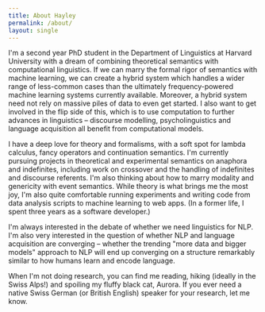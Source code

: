 ```yaml
---
title: About Hayley
permalink: /about/
layout: single
---
```


I'm a second year PhD student in the Department of Linguistics at Harvard University with a dream of combining theoretical semantics with computational linguistics. If we can marry the formal rigor of semantics with machine learning, we can create a hybrid system which handles a wider range of less-common cases than the ultimately frequency-powered machine learning systems currently available. Moreover, a hybrid system need not rely on massive piles of data to even get started. I also want to get involved in the flip side of this, which is to use computation to further advances in linguistics &ndash; discourse modelling, psycholinguistics and language acquisition all benefit from computational models.

I have a deep love for theory and formalisms, with a soft spot for lambda calculus, fancy operators and continuation semantics. I'm currently pursuing projects in theoretical and experimental semantics on anaphora and indefinites, including work on crossover and the handling of indefinites and discourse referents. I'm also thinking about how to marry modality and genericity with event semantics. 
While theory is what brings me the most joy, I'm also quite comfortable running experiments and writing code from data analysis scripts to machine learning to web apps. (In a former life, I spent three years as a software developer.)

I'm always interested in the debate of whether we need linguistics for NLP. I'm also very interested in the question of whether NLP and language acquisition are converging &ndash; whether the trending "more data and bigger models" approach to NLP will end up converging on a structure remarkably similar to how humans learn and encode language. 

When I'm not doing research, you can find me reading, hiking (ideally in the Swiss Alps!) and spoiling my fluffy black cat, Aurora. If you ever need a native Swiss German (or British English) speaker for your research, let me know.
